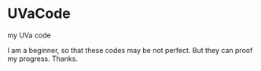 # UVaCode
my UVa code

I am a beginner, so that these codes may be not perfect.
But they can proof my progress.
Thanks.